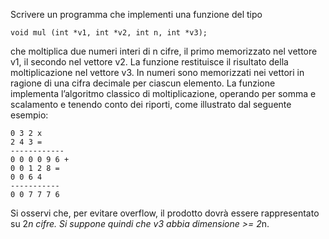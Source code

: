 Scrivere un programma che implementi una funzione del tipo

    void mul (int *v1, int *v2, int n, int *v3);
        
che moltiplica due numeri interi di n cifre, il primo memorizzato nel vettore v1, il secondo nel vettore v2. La funzione restituisce il risultato della moltiplicazione nel vettore v3. In numeri sono memorizzati nei vettori in ragione di una cifra decimale per ciascun elemento. La funzione implementa l’algoritmo classico di moltiplicazione, operando per somma e scalamento e tenendo conto dei riporti, come illustrato dal seguente esempio:

    0 3 2 x
    2 4 3 =
    ------------
    0 0 0 0 9 6 +
    0 0 1 2 8 =
    0 0 6 4
    -----------
    0 0 7 7 7 6

Si osservi che, per evitare overflow, il prodotto dovrà essere rappresentato su 2*n cifre. Si suppone quindi che v3 abbia dimensione >= 2*n.
